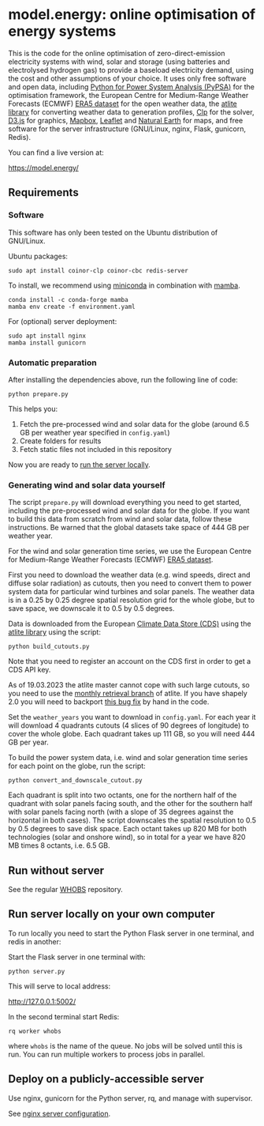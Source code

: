 
# model.energy: online optimisation of energy systems

This is the code for the online optimisation of zero-direct-emission
electricity systems with wind, solar and storage (using batteries and
electrolysed hydrogen gas) to provide a baseload electricity demand,
using the cost and other assumptions of your choice. It uses only free
software and open data, including [Python for Power System Analysis
(PyPSA)](https://github.com/PyPSA/PyPSA) for the optimisation
framework, the European Centre for Medium-Range Weather Forecasts
(ECMWF) [ERA5
dataset](https://cds.climate.copernicus.eu/cdsapp#!/dataset/reanalysis-era5-single-levels)
for the open weather data, the [atlite
library](https://github.com/FRESNA/atlite) for converting weather data
to generation profiles, [Clp](https://projects.coin-or.org/Clp) for
the solver, [D3.js](https://d3js.org/) for graphics,
[Mapbox](https://www.mapbox.com/), [Leaflet](http://leafletjs.com/)
and [Natural Earth](https://www.naturalearthdata.com/) for maps, and
free software for the server infrastructure (GNU/Linux, nginx, Flask,
gunicorn, Redis).

You can find a live version at:

<https://model.energy/>


## Requirements

### Software

This software has only been tested on the Ubuntu distribution of GNU/Linux.

Ubuntu packages:

`sudo apt install coinor-clp coinor-cbc redis-server`

To install, we recommend using [miniconda](https://docs.conda.io/en/latest/miniconda.html) in combination with [mamba](https://github.com/QuantStack/mamba).

	conda install -c conda-forge mamba
	mamba env create -f environment.yaml

For (optional) server deployment:

	sudo apt install nginx
	mamba install gunicorn


### Automatic preparation

After installing the dependencies above, run the following line of code:

	python prepare.py

This helps you:

1. Fetch the pre-processed wind and solar data for the globe (around 6.5 GB per weather year specified in `config.yaml`)
1. Create folders for results
1. Fetch static files not included in this repository

Now you are ready to [run the server locally](#run-server-locally-on-your-own-computer).

### Generating wind and solar data yourself

The script `prepare.py` will download everything you need to get
started, including the pre-processed wind and solar data for the
globe. If you want to build this data from scratch from wind and solar
data, follow these instructions. Be warned that the global datasets
take space of 444 GB per weather year.

For the wind and solar generation time series, we use the European
Centre for Medium-Range Weather Forecasts (ECMWF) [ERA5
dataset](https://cds.climate.copernicus.eu/cdsapp#!/dataset/reanalysis-era5-single-levels).

First you need to download the weather data (e.g. wind speeds, direct
and diffuse solar radiation) as cutouts, then you need to convert them
to power system data for particular wind turbines and solar
panels. The weather data is in a 0.25 by 0.25 degree spatial
resolution grid for the whole globe, but to save space, we downscale
it to 0.5 by 0.5 degrees.

Data is downloaded from the European [Climate Data Store
(CDS)](https://cds.climate.copernicus.eu/) using the [atlite
library](https://github.com/FRESNA/atlite) using the script:

`python build_cutouts.py`

Note that you need to register an account on the CDS first in order to
get a CDS API key.

As of 19.03.2023 the atlite master cannot cope with such large
cutouts, so you need to use the [monthly retrieval
branch](https://github.com/PyPSA/atlite/tree/feat/era5-monthly-retrieveal)
of atlite. If you have shapely 2.0 you will need to backport [this bug
fix](https://github.com/PyPSA/atlite/blob/ad6c9f5a076054e2b953666076447729e33c2fb0/atlite/gis.py#L150)
by hand in the code.


Set the `weather_years` you want to download in `config.yaml`. For
each year it will download 4 quadrants cutouts (4 slices of 90 degrees
of longitude) to cover the whole globe. Each quadrant takes up 111 GB,
so you will need 444 GB per year.

To build the power system data, i.e. wind and solar generation time
series for each point on the globe, run the script:

`python convert_and_downscale_cutout.py`

Each quadrant is split into two octants, one for the northern half of
the quadrant with solar panels facing south, and the other for the
southern half with solar panels facing north (with a slope of 35
degrees against the horizontal in both cases). The script downscales
the spatial resolution to 0.5 by 0.5 degrees to save disk space. Each
octant takes up 820 MB for both technologies (solar and onshore wind),
so in total for a year we have 820 MB times 8 octants, i.e. 6.5 GB.


## Run without server

See the regular [WHOBS](https://github.com/PyPSA/WHOBS) repository.

## Run server locally on your own computer

To run locally you need to start the Python Flask server in one terminal, and redis in another:

Start the Flask server in one terminal with:

`python server.py`

This will serve to local address:

http://127.0.0.1:5002/

In the second terminal start Redis:

`rq worker whobs`

where `whobs` is the name of the queue. No jobs will be solved until
this is run. You can run multiple workers to process jobs in parallel.


## Deploy on a publicly-accessible server

Use nginx, gunicorn for the Python server, rq, and manage with supervisor.

See [nginx server configuration](nginx-configuration.txt).
